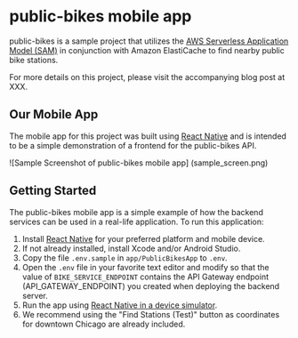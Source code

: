 # public-bikes mobile app

public-bikes is a sample project that utilizes the [AWS Serverless Application Model (SAM)](https://aws.amazon.com/about-aws/whats-new/2016/11/introducing-the-aws-serverless-application-model/) in conjunction with Amazon ElastiCache to find nearby public bike stations.

For more details on this project, please visit the accompanying blog post at XXX.

## Our Mobile App

The mobile app for this project was built using [React Native](https://facebook.github.io/react-native/) and is intended to be a simple demonstration of a frontend for the public-bikes API.

![Sample Screenshot of public-bikes mobile app]
(sample_screen.png)

## Getting Started

The public-bikes mobile app is a simple example of how the backend services can be used in a real-life application.  To run this application:

1. Install [React Native](https://facebook.github.io/react-native/docs/getting-started.html) for your preferred platform and mobile device.
2. If not already installed, install Xcode and/or Android Studio.
3. Copy the file `.env.sample` in `app/PublicBikesApp` to `.env`.
4. Open the `.env` file in your favorite text editor and modify so that the value of `BIKE_SERVICE_ENDPOINT` contains the API Gateway endpoint (API_GATEWAY_ENDPOINT) you created when deploying the backend server.
5. Run the app using [React Native in a device simulator](https://facebook.github.io/react-native/docs/running-on-simulator-ios.html).
6. We recommend using the "Find Stations (Test)" button as coordinates for downtown Chicago are already included.

